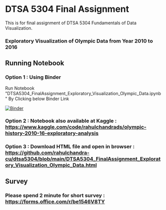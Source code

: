 # DTSA 5304 Final Assignment 
This is for final assignment of DTSA 5304 Fundamentals of Data Visualization.


### Exploratory Visualization of Olympic Data from Year 2010 to 2016 


## Running Notebook

### Option 1 : Using Binder
Run Notebook "DTSA5304_FinalAssignment_Exploratory_Visualization_Olympic_Data.ipynb" By Clicking below Binder Link

[![Binder](https://mybinder.org/badge_logo.svg)](https://mybinder.org/v2/gh/rahulchandra-cu/dtsa5304/HEAD)

### Option 2 : Notebook also available at Kaggle : https://www.kaggle.com/code/rahulchandrads/olympic-history-2010-16-exploratory-analysis

### Option 3 : Download HTML file and open in browser : https://github.com/rahulchandra-cu/dtsa5304/blob/main/DTSA5304_FinalAssignment_Exploratory_Visualization_Olympic_Data.html

## Survey 

### Please spend 2 minute for short survey : https://forms.office.com/r/be1546V8TY
